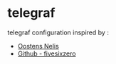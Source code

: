 # telegraf
telegraf configuration inspired by :
- <a href="http://oostens.me/projects/raspberrypiserver/system-monitoring/" target="_blank">Oostens Nelis</a>
- <a href="https://github.com/fivesixzero/telegraf-pi-bash" target="_blank">Github - fivesixzero</a>
  
  
